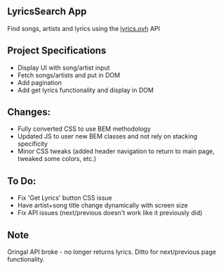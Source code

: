 ## LyricsSearch App

Find songs, artists and lyrics using the [lyrics.ovh](https://lyrics.ovh) API

## Project Specifications

- Display UI with song/artist input
- Fetch songs/artists and put in DOM
- Add pagination
- Add get lyrics functionality and display in DOM

## Changes:
- Fully converted CSS to use BEM methodology
- Updated JS to user new BEM classes and not rely on stacking specificity
- Minor CSS tweaks (added header navigation to return to main page, tweaked some colors, etc.)

## To Do:
- Fix 'Get Lyrics' button CSS issue
- Have artist+song title change dynamically with screen size
- Fix API issues (next/previous doesn't work like it previously did)

## Note
Oringal API broke - no longer returns lyrics. Ditto for next/previous page functionality. 
